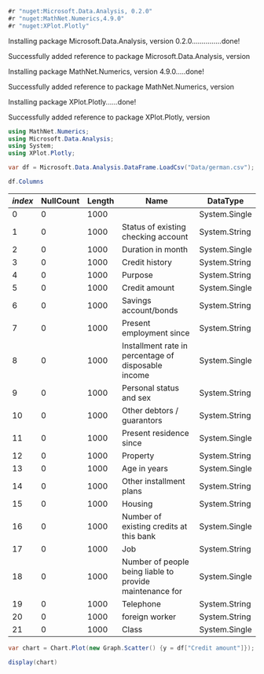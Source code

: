 

```C#
#r "nuget:Microsoft.Data.Analysis, 0.2.0"
#r "nuget:MathNet.Numerics,4.9.0"
#r "nuget:XPlot.Plotly"
```


Installing package Microsoft.Data.Analysis, version 0.2.0...............done!



Successfully added reference to package Microsoft.Data.Analysis, version 



Installing package MathNet.Numerics, version 4.9.0.....done!



Successfully added reference to package MathNet.Numerics, version 



Installing package XPlot.Plotly......done!



Successfully added reference to package XPlot.Plotly, version 



```C#
using MathNet.Numerics;
using Microsoft.Data.Analysis;
using System;
using XPlot.Plotly;
```


```C#
var df = Microsoft.Data.Analysis.DataFrame.LoadCsv("Data/german.csv");
```


```C#
df.Columns
```




<table><thead><tr><th><i>index</i></th><th>NullCount</th><th>Length</th><th>Name</th><th>DataType</th></tr></thead><tbody><tr><td>0</td><td>0</td><td>1000</td><td></td><td>System.Single</td></tr><tr><td>1</td><td>0</td><td>1000</td><td>Status of existing checking account</td><td>System.String</td></tr><tr><td>2</td><td>0</td><td>1000</td><td>Duration in month</td><td>System.Single</td></tr><tr><td>3</td><td>0</td><td>1000</td><td>Credit history</td><td>System.String</td></tr><tr><td>4</td><td>0</td><td>1000</td><td>Purpose</td><td>System.String</td></tr><tr><td>5</td><td>0</td><td>1000</td><td>Credit amount</td><td>System.Single</td></tr><tr><td>6</td><td>0</td><td>1000</td><td>Savings account/bonds</td><td>System.String</td></tr><tr><td>7</td><td>0</td><td>1000</td><td>Present employment since</td><td>System.String</td></tr><tr><td>8</td><td>0</td><td>1000</td><td>Installment rate in percentage of disposable income</td><td>System.Single</td></tr><tr><td>9</td><td>0</td><td>1000</td><td>Personal status and sex</td><td>System.String</td></tr><tr><td>10</td><td>0</td><td>1000</td><td>Other debtors / guarantors</td><td>System.String</td></tr><tr><td>11</td><td>0</td><td>1000</td><td>Present residence since</td><td>System.Single</td></tr><tr><td>12</td><td>0</td><td>1000</td><td>Property</td><td>System.String</td></tr><tr><td>13</td><td>0</td><td>1000</td><td>Age in years</td><td>System.Single</td></tr><tr><td>14</td><td>0</td><td>1000</td><td>Other installment plans</td><td>System.String</td></tr><tr><td>15</td><td>0</td><td>1000</td><td>Housing</td><td>System.String</td></tr><tr><td>16</td><td>0</td><td>1000</td><td>Number of existing credits at this bank</td><td>System.Single</td></tr><tr><td>17</td><td>0</td><td>1000</td><td>Job</td><td>System.String</td></tr><tr><td>18</td><td>0</td><td>1000</td><td>Number of people being liable to provide maintenance for</td><td>System.Single</td></tr><tr><td>19</td><td>0</td><td>1000</td><td>Telephone</td><td>System.String</td></tr><tr><td>20</td><td>0</td><td>1000</td><td>foreign worker</td><td>System.String</td></tr><tr><td>21</td><td>0</td><td>1000</td><td>Class</td><td>System.Single</td></tr></tbody></table>




```C#
var chart = Chart.Plot(new Graph.Scatter() {y = df["Credit amount"]});
```


```C#
display(chart)
```


<div id="26ab23ce-2148-4908-b12d-276d95b56ced" style="width: 900px; height: 500px;"></div><script type="text/javascript">

var renderPlotly = function() {
    var xplotRequire = requirejs.config({context:'xplot-2.0.0',paths:{plotly:'https://cdn.plot.ly/plotly-1.49.2.min'}});
    xplotRequire(['plotly'], function(Plotly) {

            var data = [{"type":"scatter","y":[1169.0,5951.0,2096.0,7882.0,4870.0,9055.0,2835.0,6948.0,3059.0,5234.0,1295.0,4308.0,1567.0,1199.0,1403.0,1282.0,2424.0,8072.0,12579.0,3430.0,2134.0,2647.0,2241.0,1804.0,2069.0,1374.0,426.0,409.0,2415.0,6836.0,1913.0,4020.0,5866.0,1264.0,1474.0,4746.0,6110.0,2100.0,1225.0,458.0,2333.0,1158.0,6204.0,6187.0,6143.0,1393.0,2299.0,1352.0,7228.0,2073.0,2333.0,5965.0,1262.0,3378.0,2225.0,783.0,6468.0,9566.0,1961.0,6229.0,1391.0,1537.0,1953.0,14421.0,3181.0,5190.0,2171.0,1007.0,1819.0,2394.0,8133.0,730.0,1164.0,5954.0,1977.0,1526.0,3965.0,4771.0,9436.0,3832.0,5943.0,1213.0,1568.0,1755.0,2315.0,1412.0,1295.0,12612.0,2249.0,1108.0,618.0,1409.0,797.0,3617.0,1318.0,15945.0,2012.0,2622.0,2337.0,7057.0,1469.0,2323.0,932.0,1919.0,2445.0,11938.0,6458.0,6078.0,7721.0,1410.0,1449.0,392.0,6260.0,7855.0,1680.0,3578.0,7174.0,2132.0,4281.0,2366.0,1835.0,3868.0,1768.0,781.0,1924.0,2121.0,701.0,639.0,1860.0,3499.0,8487.0,6887.0,2708.0,1984.0,10144.0,1240.0,8613.0,766.0,2728.0,1881.0,709.0,4795.0,3416.0,2462.0,2288.0,3566.0,860.0,682.0,5371.0,1582.0,1346.0,1924.0,5848.0,7758.0,6967.0,1282.0,1288.0,339.0,3512.0,1898.0,2872.0,1055.0,1262.0,7308.0,909.0,2978.0,1131.0,1577.0,3972.0,1935.0,950.0,763.0,2064.0,1414.0,3414.0,7485.0,2577.0,338.0,1963.0,571.0,9572.0,4455.0,1647.0,3777.0,884.0,1360.0,5129.0,1175.0,674.0,3244.0,4591.0,3844.0,3915.0,2108.0,3031.0,1501.0,1382.0,951.0,2760.0,4297.0,936.0,1168.0,5117.0,902.0,1495.0,10623.0,1935.0,1424.0,6568.0,1413.0,3074.0,3835.0,5293.0,1908.0,3342.0,932.0,3104.0,3913.0,3021.0,1364.0,625.0,1200.0,707.0,2978.0,4657.0,2613.0,10961.0,7865.0,1478.0,3149.0,4210.0,2507.0,2141.0,866.0,1544.0,1823.0,14555.0,2767.0,1291.0,2522.0,915.0,1595.0,4605.0,1185.0,3447.0,1258.0,717.0,1204.0,1925.0,433.0,666.0,2251.0,2150.0,4151.0,2030.0,7418.0,2684.0,2149.0,3812.0,1154.0,1657.0,1603.0,5302.0,2748.0,1231.0,802.0,6304.0,1533.0,8978.0,999.0,2662.0,1402.0,12169.0,3060.0,11998.0,2697.0,2404.0,1262.0,4611.0,1901.0,3368.0,1574.0,1445.0,1520.0,3878.0,10722.0,4788.0,7582.0,1092.0,1024.0,1076.0,9398.0,6419.0,4796.0,7629.0,9960.0,4675.0,1287.0,2515.0,2745.0,672.0,3804.0,1344.0,1038.0,10127.0,1543.0,4811.0,727.0,1237.0,276.0,5381.0,5511.0,3749.0,685.0,1494.0,2746.0,708.0,4351.0,701.0,3643.0,4249.0,1938.0,2910.0,2659.0,1028.0,3398.0,5801.0,1525.0,4473.0,1068.0,6615.0,1864.0,7408.0,11590.0,4110.0,3384.0,2101.0,1275.0,4169.0,1521.0,5743.0,3599.0,3213.0,4439.0,3949.0,1459.0,882.0,3758.0,1743.0,1136.0,1236.0,959.0,3229.0,6199.0,727.0,1246.0,2331.0,4463.0,776.0,2406.0,1239.0,3399.0,2247.0,1766.0,2473.0,1542.0,3850.0,3650.0,3446.0,3001.0,3079.0,6070.0,2146.0,13756.0,14782.0,7685.0,2320.0,846.0,14318.0,362.0,2212.0,12976.0,1283.0,1330.0,4272.0,2238.0,1126.0,7374.0,2326.0,1449.0,1820.0,983.0,3249.0,1957.0,2406.0,11760.0,2578.0,2348.0,1223.0,1516.0,1473.0,1887.0,8648.0,802.0,2899.0,2039.0,2197.0,1053.0,3235.0,939.0,1967.0,7253.0,2292.0,1597.0,1381.0,5842.0,2579.0,8471.0,2782.0,1042.0,3186.0,2028.0,958.0,1591.0,2762.0,2779.0,2743.0,1149.0,1313.0,1190.0,3448.0,11328.0,1872.0,2058.0,2136.0,1484.0,660.0,1287.0,3394.0,609.0,1884.0,1620.0,2629.0,719.0,5096.0,1244.0,1842.0,2576.0,1424.0,1512.0,11054.0,518.0,2759.0,2670.0,4817.0,2679.0,3905.0,3386.0,343.0,4594.0,3620.0,1721.0,3017.0,754.0,1950.0,2924.0,1659.0,7238.0,2764.0,4679.0,3092.0,448.0,654.0,1238.0,1245.0,3114.0,2569.0,5152.0,1037.0,1478.0,3573.0,1201.0,3622.0,960.0,1163.0,1209.0,3077.0,3757.0,1418.0,3518.0,1934.0,8318.0,1237.0,368.0,2122.0,2996.0,9034.0,1585.0,1301.0,1323.0,3123.0,5493.0,1126.0,1216.0,1207.0,1309.0,2360.0,6850.0,1413.0,8588.0,759.0,4686.0,2687.0,585.0,2255.0,609.0,1361.0,7127.0,1203.0,700.0,5507.0,3190.0,7119.0,3488.0,1113.0,7966.0,1532.0,1503.0,2302.0,662.0,2273.0,2631.0,1503.0,1311.0,3105.0,2319.0,1374.0,3612.0,7763.0,3049.0,1534.0,2032.0,6350.0,2864.0,1255.0,1333.0,2022.0,1552.0,626.0,8858.0,996.0,1750.0,6999.0,1995.0,1199.0,1331.0,2278.0,5003.0,3552.0,1928.0,2964.0,1546.0,683.0,12389.0,4712.0,1553.0,1372.0,2578.0,3979.0,6758.0,3234.0,5954.0,5433.0,806.0,1082.0,2788.0,2930.0,1927.0,2820.0,937.0,1056.0,3124.0,1388.0,2384.0,2133.0,2039.0,2799.0,1289.0,1217.0,2246.0,385.0,1965.0,1572.0,2718.0,1358.0,931.0,1442.0,4241.0,2775.0,3863.0,2329.0,918.0,1837.0,3349.0,1275.0,2828.0,4526.0,2671.0,2051.0,1300.0,741.0,1240.0,3357.0,3632.0,1808.0,12204.0,9157.0,3676.0,3441.0,640.0,3652.0,1530.0,3914.0,1858.0,2600.0,1979.0,2116.0,1437.0,4042.0,3832.0,3660.0,1553.0,1444.0,1980.0,1355.0,1393.0,1376.0,15653.0,1493.0,4370.0,750.0,1308.0,4623.0,1851.0,1880.0,7980.0,4583.0,1386.0,947.0,684.0,7476.0,1922.0,2303.0,8086.0,2346.0,3973.0,888.0,10222.0,4221.0,6361.0,1297.0,900.0,2241.0,1050.0,1047.0,6314.0,3496.0,3609.0,4843.0,3017.0,4139.0,5742.0,10366.0,2080.0,2580.0,4530.0,5150.0,5595.0,2384.0,1453.0,1538.0,2279.0,1478.0,5103.0,9857.0,6527.0,1347.0,2862.0,2753.0,3651.0,975.0,2631.0,2896.0,4716.0,2284.0,1236.0,1103.0,926.0,1800.0,1905.0,1123.0,6331.0,1377.0,2503.0,2528.0,5324.0,6560.0,2969.0,1206.0,2118.0,629.0,1198.0,2476.0,1138.0,14027.0,7596.0,3077.0,1505.0,3148.0,6148.0,1337.0,433.0,1228.0,790.0,2570.0,250.0,1316.0,1882.0,6416.0,1275.0,6403.0,1987.0,760.0,2603.0,3380.0,3990.0,11560.0,4380.0,6761.0,4280.0,2325.0,1048.0,3160.0,2483.0,14179.0,1797.0,2511.0,1274.0,5248.0,3029.0,428.0,976.0,841.0,5771.0,1555.0,1285.0,1299.0,1271.0,1393.0,691.0,5045.0,2124.0,2214.0,12680.0,2463.0,1155.0,3108.0,2901.0,3617.0,1655.0,2812.0,8065.0,3275.0,2223.0,1480.0,1371.0,3535.0,3509.0,5711.0,3872.0,4933.0,1940.0,1410.0,836.0,6468.0,1941.0,2675.0,2751.0,6224.0,5998.0,1188.0,6313.0,1221.0,2892.0,3062.0,2301.0,7511.0,1258.0,717.0,1549.0,1597.0,1795.0,4272.0,976.0,7472.0,9271.0,590.0,930.0,9283.0,1778.0,907.0,484.0,9629.0,3051.0,3931.0,7432.0,1338.0,1554.0,15857.0,1345.0,1101.0,3016.0,2712.0,731.0,3780.0,1602.0,3966.0,4165.0,8335.0,6681.0,2375.0,1216.0,11816.0,5084.0,2327.0,1082.0,886.0,601.0,2957.0,2611.0,5179.0,2993.0,1943.0,1559.0,3422.0,3976.0,6761.0,1249.0,1364.0,709.0,2235.0,4042.0,1471.0,1442.0,10875.0,1474.0,894.0,3343.0,3959.0,3577.0,5804.0,2169.0,2439.0,4526.0,2210.0,2221.0,2389.0,3331.0,7409.0,652.0,7678.0,1343.0,1382.0,874.0,3590.0,1322.0,1940.0,3595.0,1422.0,6742.0,7814.0,9277.0,2181.0,1098.0,4057.0,795.0,2825.0,15672.0,6614.0,7824.0,2442.0,1829.0,2171.0,5800.0,1169.0,8947.0,2606.0,1592.0,2186.0,4153.0,2625.0,3485.0,10477.0,1386.0,1278.0,1107.0,3763.0,3711.0,3594.0,3195.0,4454.0,4736.0,2991.0,2142.0,3161.0,18424.0,2848.0,14896.0,2359.0,3345.0,1817.0,12749.0,1366.0,2002.0,6872.0,697.0,1049.0,10297.0,1867.0,1344.0,1747.0,1670.0,1224.0,522.0,1498.0,1919.0,745.0,2063.0,6288.0,6842.0,3527.0,1546.0,929.0,1455.0,1845.0,8358.0,3349.0,2859.0,1533.0,3621.0,3590.0,2145.0,4113.0,10974.0,1893.0,1231.0,3656.0,1154.0,4006.0,3069.0,1740.0,2353.0,3556.0,2397.0,454.0,1715.0,2520.0,3568.0,7166.0,3939.0,1514.0,7393.0,1193.0,7297.0,2831.0,1258.0,753.0,2427.0,2538.0,1264.0,8386.0,4844.0,2923.0,8229.0,2028.0,1433.0,6289.0,1409.0,6579.0,1743.0,3565.0,1569.0,1936.0,3959.0,2390.0,1736.0,3857.0,804.0,1845.0,4576.0]}];
            var layout = "";
            Plotly.newPlot('26ab23ce-2148-4908-b12d-276d95b56ced', data, layout);
        });
};
if ((typeof(requirejs) !==  typeof(Function)) || (typeof(requirejs.config) !== typeof(Function))) { 
    var script = document.createElement("script"); 
    script.setAttribute("src", "https://cdnjs.cloudflare.com/ajax/libs/require.js/2.3.6/require.min.js"); 
    script.onload = function(){
        renderPlotly();
    };
    document.getElementsByTagName("head")[0].appendChild(script); 
}
else {
    renderPlotly();
}
</script>



```C#

```
